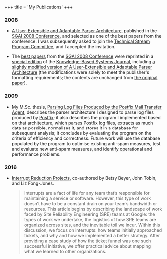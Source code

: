 +++
title = 'My Publications'
+++

### 2008

- [A User-Extensible and Adaptable Parser
  Architecture](/publications/sgai-2008.pdf), published in the [SGAI 2008
  Conference](http://www.bcs-sgai.org/ai2008/), and selected as one of the best
  papers from the conference. I was subsequently asked to join the [Technical
  Stream Program Committee](http://www.bcs-sgai.org/tpc/?x=491), and I accepted
  the invitation.

- The [best papers](http://www.bcs-sgai.org/sgai/kbsj_ai2008.htm) from the [SGAI
  2008 Conference](http://www.bcs-sgai.org/ai2008/) were reprinted in a [special
  edition](https://www.sciencedirect.com/journal/knowledge-based-systems/vol/22/issue/7)
  of the [Knowledge-Based Systems
  Journal](https://www.sciencedirect.com/journal/knowledge-based-systems),
  including [a slightly modified version of A User-Extensible and Adaptable
  Parser
  Architecture](https://www.sciencedirect.com/science/article/abs/pii/S0950705109000094)
  (the modifications were solely to meet the publisher's formatting
  requirements; the contents are unchanged from [the original
  paper](/publications/sgai-2008.pdf)).

### 2009

- My M.Sc. thesis, [Parsing Log Files Produced by the Postfix Mail Transfer
  Agent](/publications/msc-thesis.pdf), describes the parser architecture I
  designed to parse log files produced by [Postfix](http://www.postfix.org/); it
  also describes the program I implemented based on that architecture, which
  parses Postfix log files, extracts as much data as possible, normalises it,
  and stores it in a database for subsequent analysis; it concludes by
  evaluating the program on the criteria of efficiency and correctness. Future
  work will use the database populated by the program to optimise existing
  anti-spam measures, test and evaluate new anti-spam measures, and identify
  operational and performance problems.

### 2016

- [Interrupt Reduction
  Projects](https://www.usenix.org/publications/login/winter2016/beyer),
  co-authored by Betsy Beyer, John Tobin, and Liz Fong-Jones.

  > Interrupts are a fact of life for any team that’s responsible for
  > maintaining a service or software. However, this type of work doesn’t have
  > to be a constant drain on your team’s bandwidth or resources. This article
  > begins by describing the landscape of work faced by Site Reliability
  > Engineering (SRE) teams at Google: the types of work we undertake, the
  > logistics of how SRE teams are organized across sites, and the inevitable
  > toil we incur. Within this discussion, we focus on interrupts: how teams
  > initially approached tickets, and why and how we implemented a better
  > strategy. After providing a case study of how the ticket funnel was one such
  > successful initiative, we offer practical advice about mapping what we
  > learned to other organizations.
